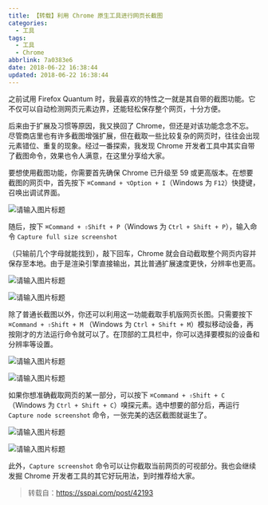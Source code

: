 ```yaml
---
title: 【转载】利用 Chrome 原生工具进行网页长截图
categories:
  - 工具
tags:
  - 工具
  - Chrome
abbrlink: 7a0383e6
date: 2018-06-22 16:38:44
updated: 2018-06-22 16:38:44
---
```


之前试用 Firefox Quantum 时，我最喜欢的特性之一就是其自带的截图功能。它不仅可以自动检测网页元素边界，还能轻松保存整个网页，十分方便。

后来由于扩展及习惯等原因，我又换回了 Chrome，但还是对该功能念念不忘。尽管商店里也有许多截图增强扩展，但在截取一些比较复杂的网页时，往往会出现元素错位、重复的现象。经过一番探索，我发现 Chrome 开发者工具中其实自带了截图命令，效果也令人满意，在这里分享给大家。

<!-- more -->

要想使用截图功能，你需要首先确保 Chrome 已升级至 59 或更高版本。在想要截图的网页中，首先按下 `⌘Command + ⌥Option + I`（Windows 为 `F12`）快捷键，召唤出调试界面。

![请输入图片标题](https://cdn.sspai.com/2017/12/07/a266a9c4d39ece8c89d0963356e693e3.png?imageView2/2/w/1120/q/90/interlace/1/ignore-error/1)

随后，按下 `⌘Command + ⇧Shift + P`（Windows 为 `Ctrl + Shift + P`），输入命令 `Capture full size screenshot`

（只输前几个字母就能找到），敲下回车，Chrome 就会自动截取整个网页内容并保存至本地。由于是渲染引擎直接输出，其比普通扩展速度更快，分辨率也更高。

![请输入图片标题](https://cdn.sspai.com/2017/12/07/358b25902761063ac8f497d3065f5428.png?imageView2/2/w/1120/q/90/interlace/1/ignore-error/1)

![请输入图片标题](https://cdn.sspai.com/2017/12/07/5940f13c1456f03802ed2ca1bcf587b6.png?imageView2/2/w/1120/q/90/interlace/1/ignore-error/1)

除了普通长截图以外，你还可以利用这一功能截取手机版网页长图。只需要按下 `⌘Command + ⇧Shift + M` （Windows 为 `Ctrl + Shift + M`）模拟移动设备，再按刚才的方法运行命令就可以了。在顶部的工具栏中，你可以选择要模拟的设备和分辨率等设置。

![请输入图片标题](https://cdn.sspai.com/2017/12/07/9b8cbf4a106a321ac717285adf9be15c.png?imageView2/2/w/1120/q/90/interlace/1/ignore-error/1)

![请输入图片标题](https://cdn.sspai.com/2017/12/07/d9ac82b606655feb2441b6209eea5e63.png?imageView2/2/w/1120/q/90/interlace/1/ignore-error/1)

如果你想准确截取网页的某一部分，可以按下 `⌘Command + ⇧Shift + C`（Windows 为 `Ctrl + Shift + C`）嗅探元素。选中想要的部分后，再运行 `Capture node screenshot` 命令，一张完美的选区截图就诞生了。

![请输入图片标题](https://cdn.sspai.com/2017/12/07/aab2bb3492d9c3f762c822a6478e74da.png?imageView2/2/w/1120/q/90/interlace/1/ignore-error/1)

![请输入图片标题](https://cdn.sspai.com/2017/12/07/17a5f6c7fccf0e96afff2e74b0f00156.png?imageView2/2/w/1120/q/90/interlace/1/ignore-error/1)

此外，`Capture screenshot` 命令可以让你截取当前网页的可视部分。我也会继续发掘 Chrome 开发者工具的其它好玩用法，到时推荐给大家。

> 转载自：https://sspai.com/post/42193
